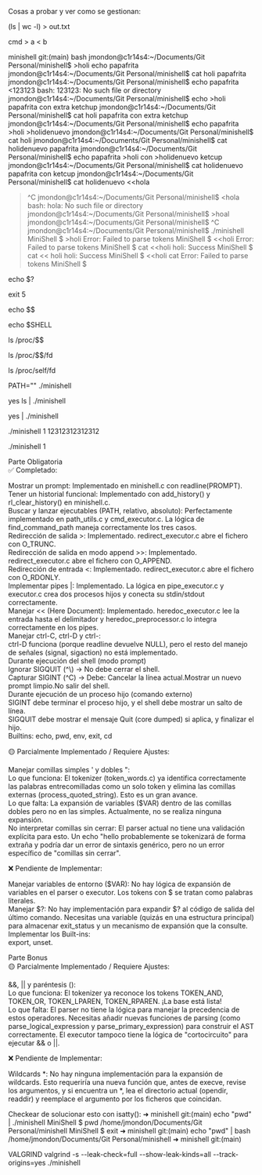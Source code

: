 Cosas a probar y ver como se gestionan:

(ls | wc -l) > out.txt

cmd > a < b

minishell git:(main) bash
jmondon@c1r14s4:~/Documents/Git Personal/minishell$ >holi echo papafrita
jmondon@c1r14s4:~/Documents/Git Personal/minishell$ cat holi 
papafrita
jmondon@c1r14s4:~/Documents/Git Personal/minishell$ echo papafrita <123123
bash: 123123: No such file or directory
jmondon@c1r14s4:~/Documents/Git Personal/minishell$ echo >holi papafrita con extra ketchup
jmondon@c1r14s4:~/Documents/Git Personal/minishell$ cat holi 
papafrita con extra ketchup
jmondon@c1r14s4:~/Documents/Git Personal/minishell$ echo papafrita >holi >holidenuevo
jmondon@c1r14s4:~/Documents/Git Personal/minishell$ cat holi
jmondon@c1r14s4:~/Documents/Git Personal/minishell$ cat holidenuevo 
papafrita
jmondon@c1r14s4:~/Documents/Git Personal/minishell$ echo papafrita >holi con >holidenuevo ketcup
jmondon@c1r14s4:~/Documents/Git Personal/minishell$ cat holidenuevo 
papafrita con ketcup
jmondon@c1r14s4:~/Documents/Git Personal/minishell$ cat holidenuevo <<hola
> ^C
jmondon@c1r14s4:~/Documents/Git Personal/minishell$ <hola
bash: hola: No such file or directory
jmondon@c1r14s4:~/Documents/Git Personal/minishell$ >hoal
jmondon@c1r14s4:~/Documents/Git Personal/minishell$ ^C
jmondon@c1r14s4:~/Documents/Git Personal/minishell$ ./minishell 
MiniShell $ >holi
Error: Failed to parse tokens
MiniShell $ <<holi
Error: Failed to parse tokens
MiniShell $ cat <<holi
holi: Success
MiniShell $ cat << holi
holi: Success
MiniShell $ <<holi cat
Error: Failed to parse tokens
MiniShell $ 

echo $?

exit 5

echo $$  

echo $SHELL    

ls /proc/$$    

ls /proc/$$/fd

ls /proc/self/fd

PATH="" ./minishell

yes ls | ./minishell

yes | ./minishell    

./minishell 1 12312312312312

./minishell 1



Parte Obligatoria  
✅ Completado:  

Mostrar un prompt: Implementado en minishell.c con readline(PROMPT).  
Tener un historial funcional: Implementado con add_history() y rl_clear_history() en minishell.c.  
Buscar y lanzar ejecutables (PATH, relativo, absoluto): Perfectamente implementado en path_utils.c y cmd_executor.c. La lógica de find_command_path maneja correctamente los tres casos.  
Redirección de salida >: Implementado. redirect_executor.c abre el fichero con O_TRUNC.  
Redirección de salida en modo append >>: Implementado. redirect_executor.c abre el fichero con O_APPEND.  
Redirección de entrada <: Implementado. redirect_executor.c abre el fichero con O_RDONLY.  
Implementar pipes |: Implementado. La lógica en pipe_executor.c y executor.c crea dos procesos hijos y conecta su stdin/stdout correctamente.  
Manejar << (Here Document): Implementado. heredoc_executor.c lee la entrada hasta el delimitador y heredoc_preprocessor.c lo integra correctamente en los pipes.  
Manejar ctrl-C, ctrl-D y ctrl-\:  
	ctrl-D funciona (porque readline devuelve NULL), pero el resto del manejo de señales (signal, sigaction) no está implementado.  
	Durante ejecución del shell (modo prompt)  
 		Ignorar SIGQUIT (^\\) → No debe cerrar el shell.  
		Capturar SIGINT (^C) → Debe: Cancelar la línea actual.Mostrar un nuevo prompt limpio.No salir del shell.  
	Durante ejecución de un proceso hijo (comando externo)  
 		SIGINT debe terminar el proceso hijo, y el shell debe mostrar un salto de línea.  
		SIGQUIT debe mostrar el mensaje Quit (core dumped) si aplica, y finalizar el hijo.  
Builtins: echo, pwd, env, exit, cd


🟡 Parcialmente Implementado / Requiere Ajustes:

Manejar comillas simples ' y dobles ":  
Lo que funciona: El tokenizer (token_words.c) ya identifica correctamente las palabras entrecomilladas como un solo token y elimina las comillas externas (process_quoted_string). Esto es un gran avance.  
Lo que falta: La expansión de variables ($VAR) dentro de las comillas dobles pero no en las simples. Actualmente, no se realiza ninguna expansión.  
No interpretar comillas sin cerrar: El parser actual no tiene una validación explícita para esto. Un echo "hello probablemente se tokenizará de forma extraña y podría dar un error de sintaxis genérico, pero no un error específico de "comillas sin cerrar".  


❌ Pendiente de Implementar:  

Manejar variables de entorno ($VAR): No hay lógica de expansión de variables en el parser o executor. Los tokens con $ se tratan como palabras literales.  
Manejar $?: No hay implementación para expandir $? al código de salida del último comando. Necesitas una variable (quizás en una estructura principal) para almacenar exit_status y un mecanismo de expansión que la consulte.  
Implementar los Built-ins:  
export, unset.  



Parte Bonus  
🟡 Parcialmente Implementado / Requiere Ajustes:  

&&, || y paréntesis ():  
Lo que funciona: El tokenizer ya reconoce los tokens TOKEN_AND, TOKEN_OR, TOKEN_LPAREN, TOKEN_RPAREN. ¡La base está lista!  
Lo que falta: El parser no tiene la lógica para manejar la precedencia de estos operadores. Necesitas añadir nuevas funciones de parsing (como parse_logical_expression y parse_primary_expression) para construir el AST correctamente. El executor tampoco tiene la lógica de "cortocircuito" para ejecutar && o ||.  


❌ Pendiente de Implementar:  

Wildcards *: No hay ninguna implementación para la expansión de wildcards. Esto requeriría una nueva función que, antes de execve, revise los argumentos, y si encuentra un *, lea el directorio actual (opendir, readdir) y reemplace el argumento por los ficheros que coincidan.



Checkear de solucionar esto con isatty():
➜  minishell git:(main) echo "pwd" | ./minishell
MiniShell $ pwd
/home/jmondon/Documents/Git Personal/minishell
MiniShell $ exit
➜  minishell git:(main) echo "pwd" | bash       
/home/jmondon/Documents/Git Personal/minishell
➜  minishell git:(main)


VALGRIND
valgrind -s --leak-check=full --show-leak-kinds=all --track-origins=yes ./minishell